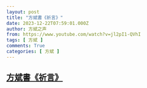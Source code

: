 ```yaml
---
layout: post
title: "方斌書《祈言》"
date: 2023-12-22T07:59:01.000Z
author: 方斌之声
from: https://www.youtube.com/watch?v=jl2pI1-QVhI
tags: [ 方斌 ]
comments: True
categories: [ 方斌 ]
---
```

<!--1703231941000-->
[方斌書《祈言》](https://www.youtube.com/watch?v=jl2pI1-QVhI)
------

<div>

</div>
